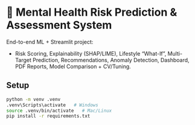 # 🧠 Mental Health Risk Prediction & Assessment System

End-to-end ML + Streamlit project:
- Risk Scoring, Explainability (SHAP/LIME), Lifestyle “What-If”, Multi-Target Prediction,
  Recommendations, Anomaly Detection, Dashboard, PDF Reports, Model Comparison + CV/Tuning.

## Setup
```bash
python -m venv .venv
.venv\Scripts\activate   # Windows
source .venv/bin/activate   # Mac/Linux
pip install -r requirements.txt

